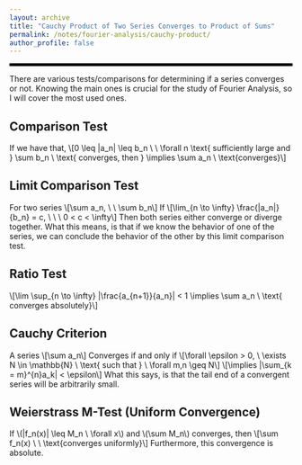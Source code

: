 ```yaml
---
layout: archive
title: "Cauchy Product of Two Series Converges to Product of Sums"
permalink: /notes/fourier-analysis/cauchy-product/
author_profile: false
--- 
```

<hr style="border: 2px solid black;">
There are various tests/comparisons for determining if a series converges or not. Knowing the main ones is crucial for the study of Fourier Analysis, so I will cover the most used ones.

## Comparison Test
If we have that,
\\[0 \leq |a_n| \leq b_n \ \ \forall n \text{ sufficiently large and } \sum b_n \ \text{ converges, then } \implies \sum a_n \ \text{converges}\\]

## Limit Comparison Test
For two series
\\[\sum a_n, \ \ \sum b_n\\]
If
\\[\lim_{n \to \infty} \frac{|a_n|}{b_n} = c,  \ \ \ 0 < c < \infty\\]
Then both series either converge or diverge together. What this means, is that if we know the behavior of one of the series, we can conclude the behavior of the other by this limit comparison test.

## Ratio Test
\\[\lim \sup_{n \to \infty} |\frac{a_{n+1}}{a_n}| < 1 \implies \sum a_n \ \text{ converges absolutely}\\]

## Cauchy Criterion
A series
\\[\sum a_n\\] 
Converges if and only if 
\\[\forall \epsilon > 0, \ \exists N \in \mathbb{N} \ \text{ such that } \ \forall m,n \geq N\\]
\\[\implies |\sum_{k = m}^{n}a_k| < \epsilon\\]
What this says, is that the tail end of a convergent series will be arbitrarily small.

## Weierstrass M-Test (Uniform Convergence)
If \\(|f_n(x)| \leq M_n \ \forall x\\) and \\(\sum M_n\\) converges, then
\\[\sum f_n(x) \ \ \text{converges uniformly}\\]
Furthermore, this convergence is absolute.

